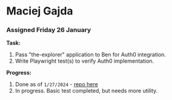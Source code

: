 # Maciej Gajda
### Assigned Friday 26 January

**Task:**
 1. Pass "the-explorer" application to Ben for Auth0 integration.
 2. Write Playwright test(s) to verify Auth0 implementation.

 **Progress:**
 1. Done as of `1/27/2024` - [repo here](https://github.com/bentzi-shuster/IS421) 
 2. In progress.  Basic test completed, but needs more utility.